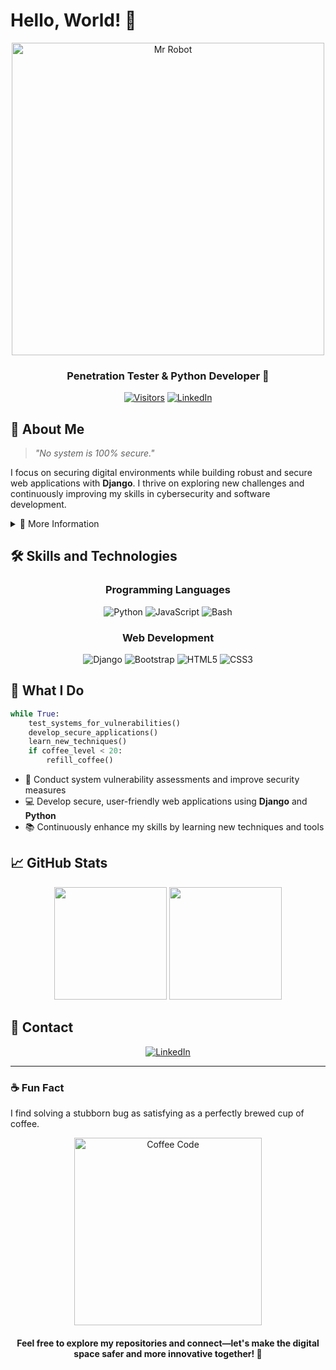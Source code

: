 # Hello, World! 👋

<div align="center">
  <img src="https://media.giphy.com/media/WiM5K1e9MtEic/giphy.gif" alt="Mr Robot" width="500"/>
  
  <h3>Penetration Tester & Python Developer 🐍</h3>

  [![Visitors](https://visitor-badge.glitch.me/badge?page_id=burakozcn01.burakozcn01)](https://github.com/burakozcn01)
  [![LinkedIn](https://img.shields.io/badge/LinkedIn-Connect-blue?style=flat-square&logo=linkedin)](https://linkedin.com/in/burakozcan01)
</div>

## 💼 About Me

> *"No system is 100% secure."*

I focus on securing digital environments while building robust and secure web applications with **Django**. I thrive on exploring new challenges and continuously improving my skills in cybersecurity and software development.

<details>
<summary>📝 More Information</summary>
<br>

I enjoy tackling challenges and turning complex problems into elegant solutions. My projects reflect my passion for:

- **Cybersecurity**: Ensuring systems are safe and secure
- **Web Development**: Crafting functional and scalable applications
- **Continuous Learning**: Staying updated in the ever-evolving tech world

On my profile, you'll find:
- Projects focused on cybersecurity and development
- Contributions to open-source initiatives
- My journey as a curious developer striving for excellence
</details>

## 🛠️ Skills and Technologies

<div align="center">

### Programming Languages
![Python](https://img.shields.io/badge/-Python-3776AB?style=for-the-badge&logo=python&logoColor=white)
![JavaScript](https://img.shields.io/badge/-JavaScript-F7DF1E?style=for-the-badge&logo=javascript&logoColor=black)
![Bash](https://img.shields.io/badge/-Bash-4EAA25?style=for-the-badge&logo=gnu-bash&logoColor=white)

### Web Development
![Django](https://img.shields.io/badge/-Django-092E20?style=for-the-badge&logo=django&logoColor=white)
![Bootstrap](https://img.shields.io/badge/-Bootstrap-563D7C?style=for-the-badge&logo=bootstrap&logoColor=white)
![HTML5](https://img.shields.io/badge/-HTML5-E34F26?style=for-the-badge&logo=html5&logoColor=white)
![CSS3](https://img.shields.io/badge/-CSS3-1572B6?style=for-the-badge&logo=css3&logoColor=white)

</div>

## 🚀 What I Do

```python
while True:
    test_systems_for_vulnerabilities()
    develop_secure_applications()
    learn_new_techniques()
    if coffee_level < 20:
        refill_coffee()
```

- 🔐 Conduct system vulnerability assessments and improve security measures
- 💻 Develop secure, user-friendly web applications using **Django** and **Python**
- 📚 Continuously enhance my skills by learning new techniques and tools

## 📈 GitHub Stats

<div align="center">
  <img height="180em" src="https://github-readme-stats.vercel.app/api?username=burakozcn01&show_icons=true&theme=radical&include_all_commits=true"/>
  <img height="180em" src="https://github-readme-stats.vercel.app/api/top-langs/?username=burakozcn01&layout=compact&langs_count=7&theme=radical"/>
</div>

## 💬 Contact

<div align="center">
  
[![LinkedIn](https://img.shields.io/badge/LinkedIn-0077B5?style=for-the-badge&logo=linkedin&logoColor=white)](https://linkedin.com/in/burakozcan01)

</div>

---

### ☕ Fun Fact

I find solving a stubborn bug as satisfying as a perfectly brewed cup of coffee.

<div align="center">
  <img src="https://media.giphy.com/media/ZVik7pBtu9dNS/giphy.gif" alt="Coffee Code" width="300"/>
  
  <h4>Feel free to explore my repositories and connect—let's make the digital space safer and more innovative together! 🚀</h4>
</div>
